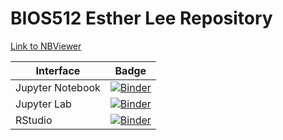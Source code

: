 # BIOS512 Esther Lee Repository 
[Link to NBViewer](https://nbviewer.jupyter.org/github/leeesther/BIOS512/tree/main/)

| Interface | Badge |
| --------- | ----- |
| Jupyter Notebook | [![Binder](http://mybinder.org/badge_logo.svg)](http://mybinder.org/v2/gh/leeesther/BIOS512/tree/main) |
| Jupyter Lab | [![Binder](http://mybinder.org/badge_logo.svg)](http://mybinder.org/v2/gh/leeesther/BIOS512/tree/main?urlpath=lab) |
| RStudio | [![Binder](http://mybinder.org/badge_logo.svg)](http://mybinder.org/v2/gh/leeesther/BIOS512/tree/main?urlpath=rstudio) |
